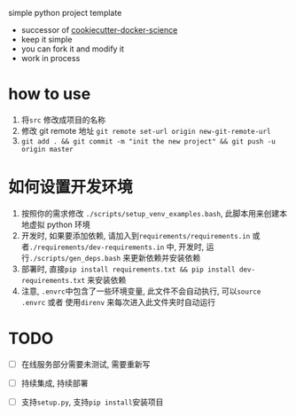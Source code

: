 simple python project template

- successor of [cookiecutter-docker-science](https://git.datagrand.com/humeng/cookiecutter-docker-science)
- keep it simple
- you can fork it and modify it
- work in process


# how to use

1. 将`src` 修改成项目的名称
2. 修改 git remote 地址 `git remote set-url origin new-git-remote-url`
3. `git add . && git commit -m "init the new project" && git push -u origin master`

# 如何设置开发环境

1. 按照你的需求修改 `./scripts/setup_venv_examples.bash`, 此脚本用来创建本地虚拟 python 环境
2. 开发时, 如果要添加依赖, 请加入到`requirements/requirements.in` 或者`./requirements/dev-requirements.in` 中, 开发时, 运行`./scripts/gen_deps.bash` 来更新依赖并安装依赖
3. 部署时, 直接`pip install requirements.txt && pip install dev-requirements.txt` 来安装依赖
4. 注意, `.envrc`中包含了一些环境变量, 此文件不会自动执行, 可以`source .envrc`  或者 使用`direnv` 来每次进入此文件夹时自动运行


# TODO
- [ ] 在线服务部分需要未测试, 需要重新写
- [ ] 持续集成, 持续部署
- [ ] 支持`setup.py`, 支持`pip install`安装项目

